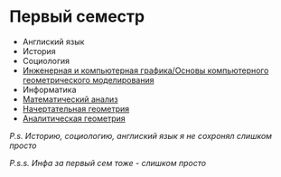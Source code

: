 # Первый семестр

* Англиский язык
* История 
* Социология 
* [Инженерная и компьютерная графика/Основы компьютерного геометрического моделирования](https://github.com/khosta77/BMSTU/tree/main/1-semester/%D0%98%D0%BD%D0%B6%D0%B5%D0%BD%D0%B5%D1%80%D0%BD%D0%B0%D1%8F%20%D0%B8%20%D0%BA%D0%BE%D0%BC%D0%BF%D1%8C%D1%8E%D1%82%D0%B5%D1%80%D0%BD%D0%B0%D1%8F%20%D0%B3%D1%80%D0%B0%D1%84%D0%B8%D0%BA%D0%B0.%20%D0%9E%D1%81%D0%BD%D0%BE%D0%B2%D1%8B%20%D0%BA%D0%BE%D0%BC%D0%BF%D1%8C%D1%8E%D1%82%D0%B5%D1%80%D0%BD%D0%BE%D0%B3%D0%BE%20%D0%B3%D0%B5%D0%BE%D0%BC%D0%B5%D1%82%D1%80%D0%B8%D1%87%D0%B5%D1%81%D0%BA%D0%BE%D0%B3%D0%BE%20%D0%BC%D0%BE%D0%B4%D0%B5%D0%BB%D0%B8%D1%80%D0%BE%D0%B2%D0%B0%D0%BD%D0%B8%D1%8F)
* Информатика 
* [Математический анализ](https://github.com/khosta77/bmstu_math)
* [Начертательная геометрия](https://github.com/khosta77/BMSTU/tree/main/1-semester/%D0%9D%D0%B0%D1%87%D0%B5%D1%80%D1%82%D0%B0%D1%82%D0%B5%D0%BB%D1%8C%D0%BD%D0%B0%D1%8F%20%D0%B3%D0%B5%D0%BE%D0%BC%D0%B5%D1%82%D1%80%D0%B8%D1%8F)
* [Аналитическая геометрия](https://github.com/khosta77/bmstu_math/tree/analytical-geometry)

*P.s. Историю, социологию, англиский язык я не сохронял слишком просто*

*P.s.s. Инфа за первый сем тоже - слишком просто*
